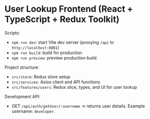 # User Lookup Frontend (React + TypeScript + Redux Toolkit)

Scripts:

- `npm run dev`: start Vite dev server (proxying `/api` to `http://localhost:8081`)
- `npm run build`: build for production
- `npm run preview`: preview production build

Project structure:

- `src/store`: Redux store setup
- `src/services`: Axios client and API functions
- `src/features/users`: Redux slice, types, and UI for user lookup

Development API:

- GET `/api/auth/getUser/:username` → returns user details. Example username: `developer`.
